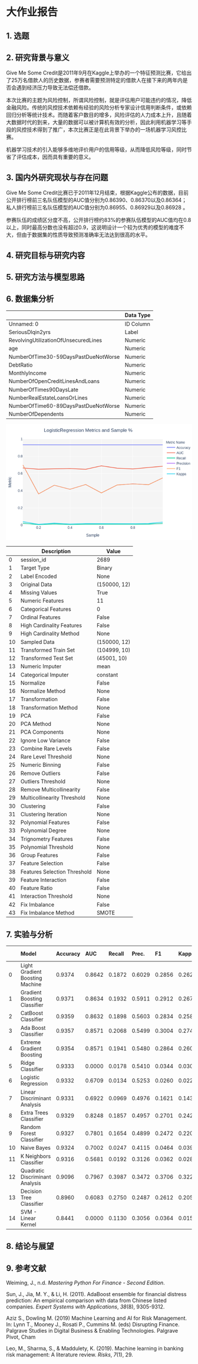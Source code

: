 # 大作业报告

## 1. 选题



## 2. 研究背景与意义

Give Me Some Credit是2011年9月在Kaggle上举办的一个特征预测比赛，它给出了25万名借款人的历史数据，参赛者需要预测特定的借款人在接下来的两年内是否会遇到经济压力导致无法偿还借款。

本次比赛的主题为风险控制，所谓风险控制，就是评估用户可能违约的情况，降低金融风险。传统的风控技术依赖有经验的风险分析专家设计信用判断条件，或依赖回归分析等统计技术。而随着客户数目的增多，风险评估的人力成本上升，且随着大数据时代的到来，大量的数据可以被计算机有效的分析，因此利用机器学习等手段的风控技术得到了推广，本次比赛正是在此背景下举办的一场机器学习风控比赛。

机器学习技术的引入能够多维地评价用户的信用等级，从而降低风险等级，同时节省了评估成本，因而具有重要的意义。

## 3. 国内外研究现状与存在问题

Give Me Some Credit比赛已于2011年12月结束，根据Kaggle公布的数据，目前公开排行榜前三名队伍模型的AUC值分别为0.86390、0.86370以及0.86364；私人排行榜前三名队伍模型的AUC值分别为0.86955、0.86929以及0.86928 。

参赛队伍的成绩区分度不高，公开排行榜约83%的参赛队伍模型的AUC值均在0.8以上，同时最高分数也没有超过0.9，这说明设计一个较为优秀的模型的难度不大，但由于数据集的性质导致预测准确率无法达到很高的水平。

## 4. 研究目标与研究内容

## 5. 研究方法与模型思路

## 6. 数据集分析

|                                      | Data Type |
| :----------------------------------- | --------- |
| Unnamed: 0                           | ID Column |
| SeriousDlqin2yrs                     | Label     |
| RevolvingUtilizationOfUnsecuredLines | Numeric   |
| age                                  | Numeric   |
| NumberOfTime30-59DaysPastDueNotWorse | Numeric   |
| DebtRatio                            | Numeric   |
| MonthlyIncome                        | Numeric   |
| NumberOfOpenCreditLinesAndLoans      | Numeric   |
| NumberOfTimes90DaysLate              | Numeric   |
| NumberRealEstateLoansOrLines         | Numeric   |
| NumberOfTime60-89DaysPastDueNotWorse | Numeric   |
| NumberOfDependents                   | Numeric   |

![](pre.png)

|      | Description                  | Value        |
| ---- | ---------------------------- | ------------ |
| 0    | session_id                   | 2689         |
| 1    | Target Type                  | Binary       |
| 2    | Label Encoded                | None         |
| 3    | Original Data                | (150000, 12) |
| 4    | Missing Values               | True         |
| 5    | Numeric Features             | 11           |
| 6    | Categorical Features         | 0            |
| 7    | Ordinal Features             | False        |
| 8    | High Cardinality Features    | False        |
| 9    | High Cardinality Method      | None         |
| 10   | Sampled Data                 | (150000, 12) |
| 11   | Transformed Train Set        | (104999, 10) |
| 12   | Transformed Test Set         | (45001, 10)  |
| 13   | Numeric Imputer              | mean         |
| 14   | Categorical Imputer          | constant     |
| 15   | Normalize                    | False        |
| 16   | Normalize Method             | None         |
| 17   | Transformation               | False        |
| 18   | Transformation Method        | None         |
| 19   | PCA                          | False        |
| 20   | PCA Method                   | None         |
| 21   | PCA Components               | None         |
| 22   | Ignore Low Variance          | False        |
| 23   | Combine Rare Levels          | False        |
| 24   | Rare Level Threshold         | None         |
| 25   | Numeric Binning              | False        |
| 26   | Remove Outliers              | False        |
| 27   | Outliers Threshold           | None         |
| 28   | Remove Multicollinearity     | False        |
| 29   | Multicollinearity Threshold  | None         |
| 30   | Clustering                   | False        |
| 31   | Clustering Iteration         | None         |
| 32   | Polynomial Features          | False        |
| 33   | Polynomial Degree            | None         |
| 34   | Trignometry Features         | False        |
| 35   | Polynomial Threshold         | None         |
| 36   | Group Features               | False        |
| 37   | Feature Selection            | False        |
| 38   | Features Selection Threshold | None         |
| 39   | Feature Interaction          | False        |
| 40   | Feature Ratio                | False        |
| 41   | Interaction Threshold        | None         |
| 42   | Fix Imbalance                | False        |
| 43   | Fix Imbalance Method         | SMOTE        |

## 7. 实验与分析

|  | Model | Accuracy                        | AUC    | Recall | Prec.  | F1     | Kappa  | MCC    | TT (Sec) |
| :---- | :------------------------------ | :----- | :----- | :----- | :----- | :----- | :----- | :------- | ------ |
| 0     | Light Gradient Boosting Machine | 0.9374 | 0.8642 | 0.1872 | 0.6029 | 0.2856 | 0.2622 | 0.3123   | 0.5467 |
| 1     | Gradient Boosting Classifier    | 0.9371 | 0.8634 | 0.1932 | 0.5911 | 0.2912 | 0.2670 | 0.3136   | 8.6303 |
| 2     | CatBoost Classifier             | 0.9359 | 0.8632 | 0.1898 | 0.5603 | 0.2834 | 0.2583 | 0.3006   | 7.0050 |
| 3     | Ada Boost Classifier            | 0.9357 | 0.8571 | 0.2068 | 0.5499 | 0.3004 | 0.2740 | 0.3105   | 2.0539 |
| 4     | Extreme Gradient Boosting       | 0.9354 | 0.8571 | 0.1941 | 0.5480 | 0.2864 | 0.2606 | 0.2998   | 5.1748 |
| 5     | Ridge Classifier                | 0.9333 | 0.0000 | 0.0178 | 0.5410 | 0.0344 | 0.0303 | 0.0881   | 0.0194 |
| 6     | Logistic Regression             | 0.9332 | 0.6709 | 0.0134 | 0.5253 | 0.0260 | 0.0228 | 0.0744   | 0.4328 |
| 7     | Linear Discriminant Analysis    | 0.9331 | 0.6922 | 0.0969 | 0.4976 | 0.1621 | 0.1434 | 0.1979   | 0.0679 |
| 8     | Extra Trees Classifier          | 0.9329 | 0.8248 | 0.1857 | 0.4957 | 0.2701 | 0.2425 | 0.2751   | 0.8691 |
| 9     | Random Forest Classifier        | 0.9327 | 0.7801 | 0.1654 | 0.4899 | 0.2472 | 0.2209 | 0.2573   | 0.3117 |
| 10    | Naive Bayes                     | 0.9324 | 0.7002 | 0.0247 | 0.4115 | 0.0464 | 0.0390 | 0.0866   | 0.0136 |
| 11    | K Neighbors Classifier          | 0.9316 | 0.5681 | 0.0192 | 0.3126 | 0.0362 | 0.0287 | 0.0632   | 0.1122 |
| 12    | Quadratic Discriminant Analysis | 0.9096 | 0.7967 | 0.3987 | 0.3472 | 0.3706 | 0.3222 | 0.3234   | 0.0242 |
| 13    | Decision Tree Classifier        | 0.8960 | 0.6083 | 0.2750 | 0.2487 | 0.2612 | 0.2054 | 0.2057   | 0.5028 |
| 14    | SVM - Linear Kernel             | 0.8441 | 0.0000 | 0.1130 | 0.3056 | 0.0364 | 0.0158 | 0.0427   | 0.1550 |

## 8. 结论与展望

## 9. 参考文献

Weiming, J., n.d. *Mastering Python For Finance - Second Edition*.

Sun, J., Jia, M. Y., & Li, H. (2011). AdaBoost ensemble for financial distress prediction: An empirical comparison with data from Chinese listed companies. *Expert Systems with Applications*, *38*(8), 9305-9312.

Aziz S., Dowling M. (2019) Machine Learning and AI for Risk Management. In: Lynn T., Mooney J., Rosati P., Cummins M. (eds) Disrupting Finance. Palgrave Studies in Digital Business & Enabling Technologies. Palgrave Pivot, Cham

Leo, M., Sharma, S., & Maddulety, K. (2019). Machine learning in banking risk management: A literature review. *Risks*, *7*(1), 29.